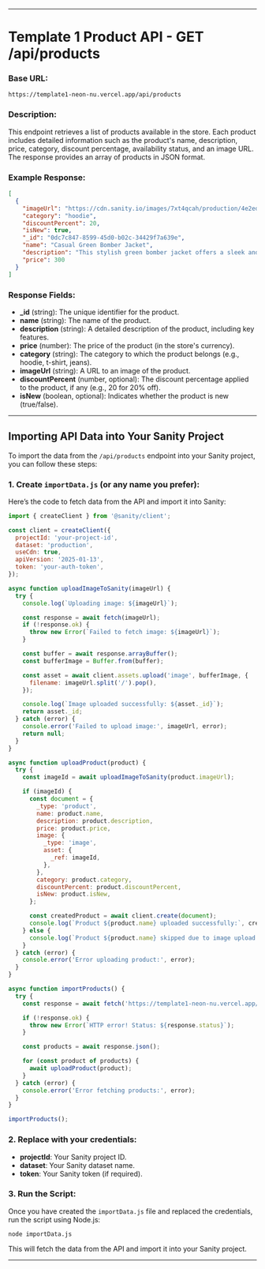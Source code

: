 
---

# **Template 1 Product API - GET /api/products**

### **Base URL:**
```
https://template1-neon-nu.vercel.app/api/products
```

### **Description:**
This endpoint retrieves a list of products available in the store. Each product includes detailed information such as the product's name, description, price, category, discount percentage, availability status, and an image URL. The response provides an array of products in JSON format.

### **Example Response:**
```json
[
  {
    "imageUrl": "https://cdn.sanity.io/images/7xt4qcah/production/4e2ed6a9eaa6e1413843e53f3113ccfd2104c301-278x296.png",
    "category": "hoodie",
    "discountPercent": 20,
    "isNew": true,
    "_id": "0dc7c847-8599-45d0-b02c-34429f7a639e",
    "name": "Casual Green Bomber Jacket",
    "description": "This stylish green bomber jacket offers a sleek and modern twist on a classic design. Made from soft and comfortable fabric, it features snap buttons and ribbed cuffs, giving it a sporty yet refined look. The minimalist style makes it perfect for layering over casual t-shirts or hoodies. Whether you're out with friends or just lounging, this jacket provides a laid-back yet fashionable vibe. Its muted green color adds a subtle, earthy tone that pairs well with a variety of outfits, making it a versatile addition to your casual wardrobe.",
    "price": 300
  }
]
```

### **Response Fields:**
- **_id** (string): The unique identifier for the product.
- **name** (string): The name of the product.
- **description** (string): A detailed description of the product, including key features.
- **price** (number): The price of the product (in the store's currency).
- **category** (string): The category to which the product belongs (e.g., hoodie, t-shirt, jeans).
- **imageUrl** (string): A URL to an image of the product.
- **discountPercent** (number, optional): The discount percentage applied to the product, if any (e.g., 20 for 20% off).
- **isNew** (boolean, optional): Indicates whether the product is new (true/false).

---

## **Importing API Data into Your Sanity Project**

To import the data from the `/api/products` endpoint into your Sanity project, you can follow these steps:

### 1. Create `importData.js` (or any name you prefer):

Here’s the code to fetch data from the API and import it into Sanity:

```javascript
import { createClient } from '@sanity/client';

const client = createClient({
  projectId: 'your-project-id',
  dataset: 'production',
  useCdn: true,
  apiVersion: '2025-01-13',
  token: 'your-auth-token',
});

async function uploadImageToSanity(imageUrl) {
  try {
    console.log(`Uploading image: ${imageUrl}`);

    const response = await fetch(imageUrl);
    if (!response.ok) {
      throw new Error(`Failed to fetch image: ${imageUrl}`);
    }

    const buffer = await response.arrayBuffer();
    const bufferImage = Buffer.from(buffer);

    const asset = await client.assets.upload('image', bufferImage, {
      filename: imageUrl.split('/').pop(),
    });

    console.log(`Image uploaded successfully: ${asset._id}`);
    return asset._id;
  } catch (error) {
    console.error('Failed to upload image:', imageUrl, error);
    return null;
  }
}

async function uploadProduct(product) {
  try {
    const imageId = await uploadImageToSanity(product.imageUrl);

    if (imageId) {
      const document = {
        _type: 'product',
        name: product.name,
        description: product.description,
        price: product.price,
        image: {
          _type: 'image',
          asset: {
            _ref: imageId,
          },
        },
        category: product.category,
        discountPercent: product.discountPercent,
        isNew: product.isNew,
      };

      const createdProduct = await client.create(document);
      console.log(`Product ${product.name} uploaded successfully:`, createdProduct);
    } else {
      console.log(`Product ${product.name} skipped due to image upload failure.`);
    }
  } catch (error) {
    console.error('Error uploading product:', error);
  }
}

async function importProducts() {
  try {
    const response = await fetch('https://template1-neon-nu.vercel.app/api/products');

    if (!response.ok) {
      throw new Error(`HTTP error! Status: ${response.status}`);
    }

    const products = await response.json();

    for (const product of products) {
      await uploadProduct(product);
    }
  } catch (error) {
    console.error('Error fetching products:', error);
  }
}

importProducts();
```

### 2. Replace with your credentials:

- **projectId**: Your Sanity project ID.
- **dataset**: Your Sanity dataset name.
- **token**: Your Sanity token (if required).

### 3. Run the Script:

Once you have created the `importData.js` file and replaced the credentials, run the script using Node.js:

```
node importData.js
```

This will fetch the data from the API and import it into your Sanity project.

---